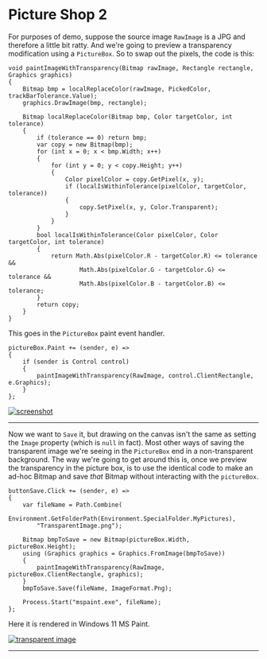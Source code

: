 # Picture Shop 2

For purposes of demo, suppose the source image `RawImage` is a JPG and therefore a little bit ratty. And we're going to preview a transparency modification using a `PictureBox`. So to swap out the pixels, the code is this:

```
void paintImageWithTransparency(Bitmap rawImage, Rectangle rectangle, Graphics graphics)
{
    Bitmap bmp = localReplaceColor(rawImage, PickedColor, trackBarTolerance.Value);
    graphics.DrawImage(bmp, rectangle);

    Bitmap localReplaceColor(Bitmap bmp, Color targetColor, int tolerance)
    {
        if (tolerance == 0) return bmp;
        var copy = new Bitmap(bmp);
        for (int x = 0; x < bmp.Width; x++)
        {
            for (int y = 0; y < copy.Height; y++)
            {
                Color pixelColor = copy.GetPixel(x, y);
                if (localIsWithinTolerance(pixelColor, targetColor, tolerance))
                {
                    copy.SetPixel(x, y, Color.Transparent);
                }
            }
        }
        bool localIsWithinTolerance(Color pixelColor, Color targetColor, int tolerance)
        {
            return Math.Abs(pixelColor.R - targetColor.R) <= tolerance &&
                    Math.Abs(pixelColor.G - targetColor.G) <= tolerance &&
                    Math.Abs(pixelColor.B - targetColor.B) <= tolerance;
        }
        return copy;
    }
}
```

This goes in the `PictureBox` paint event handler.

```
pictureBox.Paint += (sender, e) =>
{
    if (sender is Control control)
    {
        paintImageWithTransparency(RawImage, control.ClientRectangle, e.Graphics);
    }
};
```

[![screenshot][1]][1]

---

Now we want to `Save` it, but drawing on the canvas isn't the same as setting the `Image` property (which is `null` in fact). Most other ways of saving the transparent image we're seeing in the `PictureBox` end in a non-transparent background. The way we're going to get around this is, once we preview the transparency in the picture box, is to use the identical code to make an ad-hoc Bitmap and save _that_ Bitmap without interacting with the `pictureBox`.

```
buttonSave.Click += (sender, e) =>
{
    var fileName = Path.Combine(
        Environment.GetFolderPath(Environment.SpecialFolder.MyPictures),
        "TransparentImage.png");

    Bitmap bmpToSave = new Bitmap(pictureBox.Width, pictureBox.Height);
    using (Graphics graphics = Graphics.FromImage(bmpToSave))
    {
        paintImageWithTransparency(RawImage, pictureBox.ClientRectangle, graphics);
    }
    bmpToSave.Save(fileName, ImageFormat.Png);

    Process.Start("mspaint.exe", fileName);
};
```

Here it is rendered in Windows 11 MS Paint.

[![transparent image][2]][2]

___



  [1]: https://i.stack.imgur.com/0fnNt.png
  [2]: https://i.stack.imgur.com/fwmQb.png